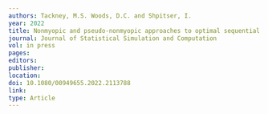 ```yaml
---
authors: Tackney, M.S. Woods, D.C. and Shpitser, I. 
year: 2022 
title: Nonmyopic and pseudo-nonmyopic approaches to optimal sequential design in the presence of covariates
journal: Journal of Statistical Simulation and Computation
vol: in press 
pages: 
editors: 
publisher: 
location: 
doi: 10.1080/00949655.2022.2113788
link:  
type: Article 
---
```

 

